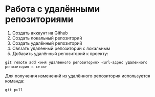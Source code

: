 # Работа с удалёнными репозиториями
1. Создать аккаунт на Github
2. Создать локальный репозиторий
3. Создать удалённый репозиторий
4. Связать удалённый репозиторий с локальным
5. Добавить удалённый репозиторий к проекту:

```
git remote add <имя удалённого репозитория> <url-адрес удаленного репозитория в сети>
```
Для получения изменений из удалённого репозитория используется команда:
```
git pull
```
